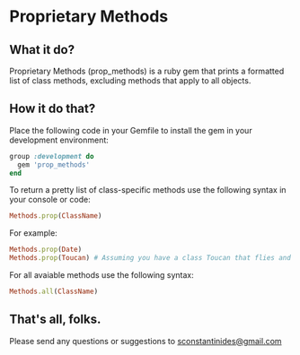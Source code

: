 
# Proprietary Methods

## What it do?

Proprietary Methods (prop_methods) is a ruby gem that prints a formatted list of class methods, excluding methods that apply to all objects.

## How it do that?

Place the following code in your Gemfile to install the gem in your development environment:

```ruby
group :development do
  gem 'prop_methods'
end
```

To return a pretty list of class-specific methods use the following syntax in your console or code:

```ruby
Methods.prop(ClassName)
```

For example:
```ruby
Methods.prop(Date)
Methods.prop(Toucan) # Assuming you have a class Toucan that flies and does other awesome stuff
```

For all avaiable methods use the following syntax:
```ruby
Methods.all(ClassName)
```

## That's all, folks.

Please send any questions or suggestions to sconstantinides@gmail.com
